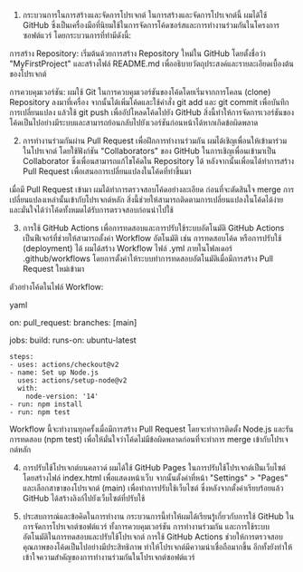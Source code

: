 1. กระบวนการในการสร้างและจัดการโปรเจกต์
ในการสร้างและจัดการโปรเจกต์นี้ ผมได้ใช้ GitHub ซึ่งเป็นเครื่องมือที่นิยมใช้ในการจัดการโค้ดซอร์สและการทำงานร่วมกันในโครงการซอฟต์แวร์ โดยกระบวนการที่ทำมีดังนี้:

การสร้าง Repository: เริ่มต้นด้วยการสร้าง Repository ใหม่ใน GitHub โดยตั้งชื่อว่า "MyFirstProject" และสร้างไฟล์ README.md เพื่ออธิบายวัตถุประสงค์และรายละเอียดเบื้องต้นของโปรเจกต์

การควบคุมเวอร์ชัน: ผมใช้ Git ในการควบคุมเวอร์ชันของโค้ดโดยเริ่มจากการโคลน (clone) Repository ลงมาที่เครื่อง จากนั้นได้เพิ่มโค้ดและใช้คำสั่ง git add และ git commit เพื่อบันทึกการเปลี่ยนแปลง แล้วใช้ git push เพื่ออัปโหลดโค้ดไปยัง GitHub สิ่งนี้ทำให้การจัดการเวอร์ชันของโค้ดเป็นไปอย่างมีระบบและสามารถย้อนกลับไปยังเวอร์ชันก่อนหน้าได้หากเกิดข้อผิดพลาด

2. การทำงานร่วมกันผ่าน Pull Request
เพื่อฝึกการทำงานร่วมกัน ผมได้เชิญเพื่อนให้เข้ามาร่วมในโปรเจกต์ โดยใช้ฟังก์ชัน "Collaborators" ของ GitHub ในการเชิญเพื่อนเข้ามาเป็น Collaborator ซึ่งเพื่อนสามารถแก้ไขโค้ดใน Repository ได้ หลังจากนั้นเพื่อนได้ทำการสร้าง Pull Request เพื่อเสนอการเปลี่ยนแปลงในโค้ดที่ทำขึ้นมา

เมื่อมี Pull Request เข้ามา ผมได้ทำการตรวจสอบโค้ดอย่างละเอียด ก่อนที่จะตัดสินใจ merge การเปลี่ยนแปลงเหล่านั้นเข้ากับโปรเจกต์หลัก สิ่งนี้ช่วยให้สามารถติดตามการเปลี่ยนแปลงในโค้ดได้ง่าย และมั่นใจได้ว่าโค้ดทั้งหมดได้รับการตรวจสอบก่อนนำไปใช้

3. การใช้ GitHub Actions เพื่อการทดสอบและการปรับใช้ระบบอัตโนมัติ
GitHub Actions เป็นฟีเจอร์ที่ช่วยให้สามารถตั้งค่า Workflow อัตโนมัติ เช่น การทดสอบโค้ด หรือการปรับใช้ (deployment) ได้ ผมได้สร้าง Workflow ไฟล์ .yml ภายในโฟลเดอร์ .github/workflows โดยการตั้งค่าให้ระบบทำการทดสอบอัตโนมัติเมื่อมีการสร้าง Pull Request ใหม่เข้ามา

ตัวอย่างโค้ดในไฟล์ Workflow:

yaml


on:
  pull_request:
    branches: [main]

jobs:
  build:
    runs-on: ubuntu-latest

    steps:
    - uses: actions/checkout@v2
    - name: Set up Node.js
      uses: actions/setup-node@v2
      with:
        node-version: '14'
    - run: npm install
    - run: npm test
Workflow นี้จะทำงานทุกครั้งเมื่อมีการสร้าง Pull Request โดยจะทำการติดตั้ง Node.js และรันการทดสอบ (npm test) เพื่อให้มั่นใจว่าโค้ดไม่มีข้อผิดพลาดก่อนที่จะทำการ merge เข้ากับโปรเจกต์หลัก

4. การปรับใช้โปรเจกต์บนคลาวด์
ผมได้ใช้ GitHub Pages ในการปรับใช้โปรเจกต์เป็นเว็บไซต์ โดยสร้างไฟล์ index.html เพื่อแสดงหน้าเว็บ จากนั้นตั้งค่าที่หน้า "Settings" > "Pages" และเลือกสาขาของโปรเจกต์ (main) เพื่อทำการปรับใช้เว็บไซต์ ซึ่งหลังจากตั้งค่าเรียบร้อยแล้ว GitHub ได้สร้างลิงก์ไปยังเว็บไซต์ที่ปรับใช้

5. ประสบการณ์และข้อคิดในการทำงาน
กระบวนการนี้ทำให้ผมได้เรียนรู้เกี่ยวกับการใช้ GitHub ในการจัดการโปรเจกต์ซอฟต์แวร์ ทั้งการควบคุมเวอร์ชัน การทำงานร่วมกัน และการใช้ระบบอัตโนมัติในการทดสอบและปรับใช้โปรเจกต์ การใช้ GitHub Actions ช่วยให้การตรวจสอบคุณภาพของโค้ดเป็นไปอย่างมีประสิทธิภาพ ทำให้โปรเจกต์มีความน่าเชื่อถือมากขึ้น อีกทั้งยังทำให้เข้าใจความสำคัญของการทำงานร่วมกันในโปรเจกต์ซอฟต์แวร์

